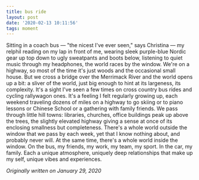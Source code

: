 ```yaml
---
title: bus ride
layout: post
date: '2020-02-13 10:11:56'
tags: moment
---
```


Sitting in a coach bus — "the nicest I've ever seen," says Christina — my relphil reading on my lap in front of me, wearing sleek purple-blue Nordic gear up top down to ugly sweatpants and boots below, listening to quiet music through my headphones, the world races by the window. We're on a highway, so most of the time it's just woods and the occasional small house. But we cross a bridge over the Merrimack River and the world opens up a bit: a sliver of the world, just big enough to hint at its largeness, its complexity. It's a sight I've seen a few times on cross country bus rides and cycling rallywagon ones. It's a feeling I felt regularly growing up, each weekend traveling dozens of miles on a highway to go skiing or to piano lessons or Chinese School or a gathering with family friends. We pass through little hill towns: libraries, churches, office buildings peak up above the trees, the slightly elevated highway giving a sense at once of its enclosing smallness but completeness. There's a whole world outside the window that we pass by each week, yet that I know nothing about, and probably never will. At the same time, there's a whole world inside the window. On the bus, my friends, my work, my team, my sport. In the car, my family. Each a unique atmosphere, uniquely deep relationships that make up my self, unique vibes and experiences.

*Originally written on January 29, 2020*